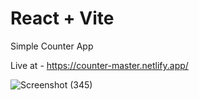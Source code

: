 # React + Vite


Simple Counter App

Live at - https://counter-master.netlify.app/

![Screenshot (345)](https://github.com/user-attachments/assets/10f60bd6-118d-4aa9-9b19-8cef125dbe28)
